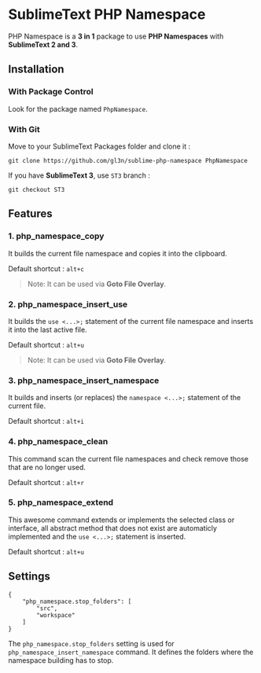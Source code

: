# SublimeText PHP Namespace #

PHP Namespace is a **3 in 1** package to use **PHP Namespaces** with **SublimeText 2 and 3**.

## Installation ##

### With Package Control ###

Look for the package named `PhpNamespace`.

### With Git ###

Move to your SublimeText Packages folder and clone it :

```
git clone https://github.com/gl3n/sublime-php-namespace PhpNamespace
```

If you have **SublimeText 3**, use ``ST3`` branch :

```
git checkout ST3
```

## Features ##

### 1. php_namespace_copy ###

It builds the current file namespace and copies it into the clipboard.

Default shortcut : `alt+c`

> Note: It can be used via **Goto File Overlay**.

### 2. php_namespace_insert_use ###

It builds the `use <...>;` statement of the current file namespace and inserts it into the last active file.

Default shortcut : `alt+u`

> Note: It can be used via **Goto File Overlay**.

### 3. php_namespace_insert_namespace ###

It builds and inserts (or replaces) the `namespace <...>;` statement of the current file.

Default shortcut : `alt+i`

### 4. php_namespace_clean ###

This command scan the current file namespaces and check remove those that are no longer used.

Default shortcut : `alt+r`

### 5. php_namespace_extend ###

This awesome command extends or implements the selected class or interface, all abstract method that does not exist are automaticly implemented and the `use <...>;` statement is inserted.

Default shortcut : `alt+u`

## Settings ##

```
{
    "php_namespace.stop_folders": [
        "src",
        "workspace"
    ]
}
```

The `php_namespace.stop_folders` setting is used for `php_namespace_insert_namespace` command. It defines the folders where the namespace building has to stop.
